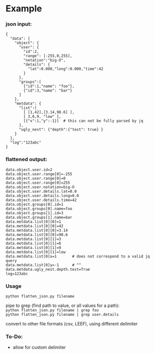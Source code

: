# Example

### json input:
```
{
  "data": {
    "object": { 
      "user": {
        "id":2,
        "range": [-255,0,255],
        "notation":"big-O",
        "details": {
          "lat":0.000,"long":0.000,"time":42
        }
      },
      "groups":[
        {"id":1,"name": "foo"},
        {"id":3,"name": "bar"}
      ]
    },
    "metdata": {
      "list":[ 
        [ [1,42],[3.14,98.6] ], 
        [ 3,6,9, "low" ],
        [{"x":1,"y":-1}]  # this can not be fully parsed by jq
      ],
      "ugly_nest": {"depth":{"test": true} }
    }
  },
  "log":"123abc"
}

```
### flattened output:
```
data.object.user.id=2
data.object.user.range[0]=-255
data.object.user.range[0]=0
data.object.user.range[0]=255
data.object.user.notation=big-O
data.object.user.details.lat=0.0
data.object.user.details.long=0.0
data.object.user.details.time=42
data.object.groups[0].id=1
data.object.groups[0].name=foo
data.object.groups[1].id=3
data.object.groups[1].name=bar
data.metdata.list[0][0]=1
data.metdata.list[0][0]=42
data.metdata.list[0][0]=3.14
data.metdata.list[0][0]=98.6
data.metdata.list[0][1]=3
data.metdata.list[0][1]=6
data.metdata.list[0][1]=9
data.metdata.list[0][1]=low
data.metdata.list[0]x=1       # does not correspond to a valid jq query
data.metdata.list[0]y=-1      # ^^
data.metdata.ugly_nest.depth.test=True
log=123abc
```

### Usage
`python flatten_json.py filename`

pipe to grep (find path to value, or all values for a path):\
`python flatten_json.py filename | grep foo`\
`python flatten_json.py filename | grep user.details`


convert to other file formats (csv, LEEF), using different delimiter

### To-Do:
- allow for custom delimiter
 
